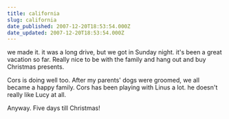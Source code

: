 ```yaml
---
title: california
slug: california
date_published: 2007-12-20T18:53:54.000Z
date_updated: 2007-12-20T18:53:54.000Z
---
```


we made it. it was a long drive, but we got in Sunday night. it's been a great vacation so far. Really nice to be with the family and hang out and buy Christmas presents.

Cors is doing well too. After my parents' dogs were groomed, we all became a happy family. Cors has been playing with Linus a lot. he doesn't really like Lucy at all.

Anyway. Five days till Christmas!
